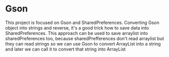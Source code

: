 # Gson

This project is focused on Gson and SharedPreferences. 
Converting Gson object into strings and reverse, it's a good trick how to save data into SharedPreferences.
This approach can be used to save arraylist into sharedPreferences too, because sharedPrefferences don't read arraylist but they can 
read strings so we can use Gson to convert ArrayList into a string and later we can call it to convert that string into ArrayList

